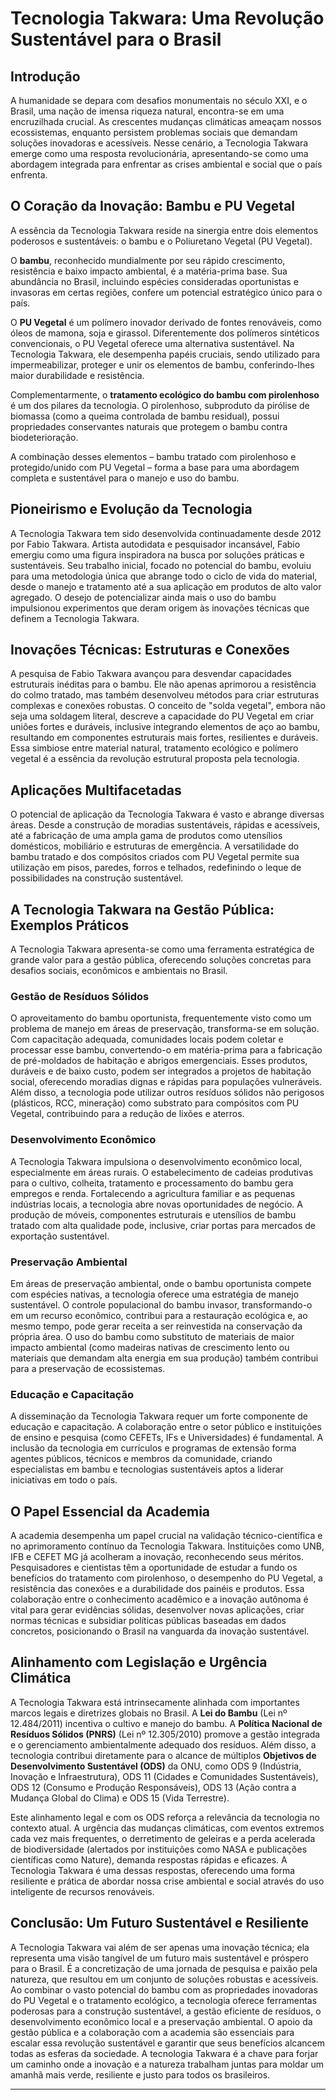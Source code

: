 # Tecnologia Takwara: Uma Revolução Sustentável para o Brasil

## Introdução

A humanidade se depara com desafios monumentais no século XXI, e o Brasil, uma nação de imensa riqueza natural, encontra-se em uma encruzilhada crucial. As crescentes mudanças climáticas ameaçam nossos ecossistemas, enquanto persistem problemas sociais que demandam soluções inovadoras e acessíveis. Nesse cenário, a Tecnologia Takwara emerge como uma resposta revolucionária, apresentando-se como uma abordagem integrada para enfrentar as crises ambiental e social que o país enfrenta.


## O Coração da Inovação: Bambu e PU Vegetal

A essência da Tecnologia Takwara reside na sinergia entre dois elementos poderosos e sustentáveis: o bambu e o Poliuretano Vegetal (PU Vegetal).

O **bambu**, reconhecido mundialmente por seu rápido crescimento, resistência e baixo impacto ambiental, é a matéria-prima base. Sua abundância no Brasil, incluindo espécies consideradas oportunistas e invasoras em certas regiões, confere um potencial estratégico único para o país.

O **PU Vegetal** é um polímero inovador derivado de fontes renováveis, como óleos de mamona, soja e girassol. Diferentemente dos polímeros sintéticos convencionais, o PU Vegetal oferece uma alternativa sustentável. Na Tecnologia Takwara, ele desempenha papéis cruciais, sendo utilizado para impermeabilizar, proteger e unir os elementos de bambu, conferindo-lhes maior durabilidade e resistência.

Complementarmente, o **tratamento ecológico do bambu com pirolenhoso** é um dos pilares da tecnologia. O pirolenhoso, subproduto da pirólise de biomassa (como a queima controlada de bambu residual), possui propriedades conservantes naturais que protegem o bambu contra biodeterioração.

A combinação desses elementos – bambu tratado com pirolenhoso e protegido/unido com PU Vegetal – forma a base para uma abordagem completa e sustentável para o manejo e uso do bambu.

## Pioneirismo e Evolução da Tecnologia

A Tecnologia Takwara tem sido desenvolvida continuadamente desde 2012 por Fabio Takwara. Artista autodidata e pesquisador incansável, Fabio emergiu como uma figura inspiradora na busca por soluções práticas e sustentáveis. Seu trabalho inicial, focado no potencial do bambu, evoluiu para uma metodologia única que abrange todo o ciclo de vida do material, desde o manejo e tratamento até a sua aplicação em produtos de alto valor agregado. O desejo de potencializar ainda mais o uso do bambu impulsionou experimentos que deram origem às inovações técnicas que definem a Tecnologia Takwara.

## Inovações Técnicas: Estruturas e Conexões

A pesquisa de Fabio Takwara avançou para desvendar capacidades estruturais inéditas para o bambu. Ele não apenas aprimorou a resistência do colmo tratado, mas também desenvolveu métodos para criar estruturas complexas e conexões robustas. O conceito de "solda vegetal", embora não seja uma soldagem literal, descreve a capacidade do PU Vegetal em criar uniões fortes e duráveis, inclusive integrando elementos de aço ao bambu, resultando em componentes estruturais mais fortes, resilientes e duráveis. Essa simbiose entre material natural, tratamento ecológico e polímero vegetal é a essência da revolução estrutural proposta pela tecnologia.

## Aplicações Multifacetadas

O potencial de aplicação da Tecnologia Takwara é vasto e abrange diversas áreas. Desde a construção de moradias sustentáveis, rápidas e acessíveis, até a fabricação de uma ampla gama de produtos como utensílios domésticos, mobiliário e estruturas de emergência. A versatilidade do bambu tratado e dos compósitos criados com PU Vegetal permite sua utilização em pisos, paredes, forros e telhados, redefinindo o leque de possibilidades na construção sustentável.

## A Tecnologia Takwara na Gestão Pública: Exemplos Práticos

A Tecnologia Takwara apresenta-se como uma ferramenta estratégica de grande valor para a gestão pública, oferecendo soluções concretas para desafios sociais, econômicos e ambientais no Brasil.

### Gestão de Resíduos Sólidos

O aproveitamento do bambu oportunista, frequentemente visto como um problema de manejo em áreas de preservação, transforma-se em solução. Com capacitação adequada, comunidades locais podem coletar e processar esse bambu, convertendo-o em matéria-prima para a fabricação de pré-moldados de habitação e abrigos emergenciais. Esses produtos, duráveis e de baixo custo, podem ser integrados a projetos de habitação social, oferecendo moradias dignas e rápidas para populações vulneráveis. Além disso, a tecnologia pode utilizar outros resíduos sólidos não perigosos (plásticos, RCC, mineração) como substrato para compósitos com PU Vegetal, contribuindo para a redução de lixões e aterros.

### Desenvolvimento Econômico

A Tecnologia Takwara impulsiona o desenvolvimento econômico local, especialmente em áreas rurais. O estabelecimento de cadeias produtivas para o cultivo, colheita, tratamento e processamento do bambu gera empregos e renda. Fortalecendo a agricultura familiar e as pequenas indústrias locais, a tecnologia abre novas oportunidades de negócio. A produção de móveis, componentes estruturais e utensílios de bambu tratado com alta qualidade pode, inclusive, criar portas para mercados de exportação sustentável.

### Preservação Ambiental

Em áreas de preservação ambiental, onde o bambu oportunista compete com espécies nativas, a tecnologia oferece uma estratégia de manejo sustentável. O controle populacional do bambu invasor, transformando-o em um recurso econômico, contribui para a restauração ecológica e, ao mesmo tempo, pode gerar receita a ser reinvestida na conservação da própria área. O uso do bambu como substituto de materiais de maior impacto ambiental (como madeiras nativas de crescimento lento ou materiais que demandam alta energia em sua produção) também contribui para a preservação de ecossistemas.

### Educação e Capacitação

A disseminação da Tecnologia Takwara requer um forte componente de educação e capacitação. A colaboração entre o setor público e instituições de ensino e pesquisa (como CEFETs, IFs e Universidades) é fundamental. A inclusão da tecnologia em currículos e programas de extensão forma agentes públicos, técnicos e membros da comunidade, criando especialistas em bambu e tecnologias sustentáveis aptos a liderar iniciativas em todo o país.

## O Papel Essencial da Academia

A academia desempenha um papel crucial na validação técnico-científica e no aprimoramento contínuo da Tecnologia Takwara. Instituições como UNB, IFB e CEFET MG já acolheram a inovação, reconhecendo seus méritos. Pesquisadores e cientistas têm a oportunidade de estudar a fundo os benefícios do tratamento com pirolenhoso, o desempenho do PU Vegetal, a resistência das conexões e a durabilidade dos painéis e produtos. Essa colaboração entre o conhecimento acadêmico e a inovação autônoma é vital para gerar evidências sólidas, desenvolver novas aplicações, criar normas técnicas e subsidiar políticas públicas baseadas em dados concretos, posicionando o Brasil na vanguarda da inovação sustentável.

## Alinhamento com Legislação e Urgência Climática

A Tecnologia Takwara está intrinsecamente alinhada com importantes marcos legais e diretrizes globais no Brasil. A **Lei do Bambu** (Lei nº 12.484/2011) incentiva o cultivo e manejo do bambu. A **Política Nacional de Resíduos Sólidos (PNRS)** (Lei nº 12.305/2010) promove a gestão integrada e o gerenciamento ambientalmente adequado dos resíduos. Além disso, a tecnologia contribui diretamente para o alcance de múltiplos **Objetivos de Desenvolvimento Sustentável (ODS)** da ONU, como ODS 9 (Indústria, Inovação e Infraestrutura), ODS 11 (Cidades e Comunidades Sustentáveis), ODS 12 (Consumo e Produção Responsáveis), ODS 13 (Ação contra a Mudança Global do Clima) e ODS 15 (Vida Terrestre).

Este alinhamento legal e com os ODS reforça a relevância da tecnologia no contexto atual. A urgência das mudanças climáticas, com eventos extremos cada vez mais frequentes, o derretimento de geleiras e a perda acelerada de biodiversidade (alertados por instituições como NASA e publicações científicas como Nature), demanda respostas rápidas e eficazes. A Tecnologia Takwara é uma dessas respostas, oferecendo uma forma resiliente e prática de abordar nossa crise ambiental e social através do uso inteligente de recursos renováveis.

## Conclusão: Um Futuro Sustentável e Resiliente

A Tecnologia Takwara vai além de ser apenas uma inovação técnica; ela representa uma visão tangível de um futuro mais sustentável e próspero para o Brasil. É a concretização de uma jornada de pesquisa e paixão pela natureza, que resultou em um conjunto de soluções robustas e acessíveis. Ao combinar o vasto potencial do bambu com as propriedades inovadoras do PU Vegetal e o tratamento ecológico, a tecnologia oferece ferramentas poderosas para a construção sustentável, a gestão eficiente de resíduos, o desenvolvimento econômico local e a preservação ambiental. O apoio da gestão pública e a colaboração com a academia são essenciais para escalar essa revolução sustentável e garantir que seus benefícios alcancem todas as esferas da sociedade. A tecnologia Takwara é a chave para forjar um caminho onde a inovação e a natureza trabalham juntas para moldar um amanhã mais verde, resiliente e justo para todos os brasileiros.

---